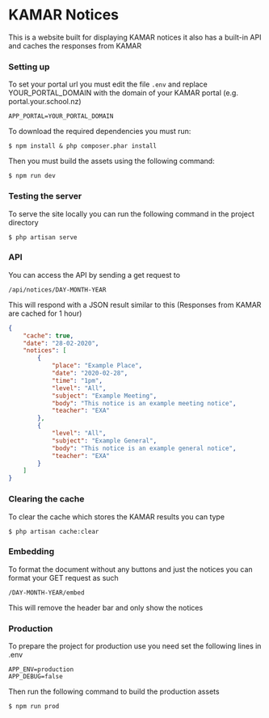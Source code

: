 # KAMAR Notices

This is a website built for displaying KAMAR notices it also has a built-in API and caches the responses from KAMAR

### Setting up

To set your portal url you must edit the file ``.env`` and replace YOUR_PORTAL_DOMAIN with the domain of your KAMAR
portal (e.g. portal.your.school.nz)

```dotenv
APP_PORTAL=YOUR_PORTAL_DOMAIN
```

To download the required dependencies you must run:

```console
$ npm install & php composer.phar install
```

Then you must build the assets using the following command:

```console
$ npm run dev
```

### Testing the server

To serve the site locally you can run the following command in the project directory

```console
$ php artisan serve
```

### API

You can access the API by sending a get request to

```
/api/notices/DAY-MONTH-YEAR
```

This will respond with a JSON result similar to this (Responses from KAMAR are cached for 1 hour)

```json
{
    "cache": true,
    "date": "28-02-2020",
    "notices": [
        {
            "place": "Example Place",
            "date": "2020-02-28",
            "time": "1pm",
            "level": "All",
            "subject": "Example Meeting",
            "body": "This notice is an example meeting notice",
            "teacher": "EXA"
        },
        {
            "level": "All",
            "subject": "Example General",
            "body": "This notice is an example general notice",
            "teacher": "EXA"
        }
    ]
}
```

### Clearing the cache
To clear the cache which stores the KAMAR results you can type 
```console
$ php artisan cache:clear
```

### Embedding
To format the document without any buttons and just the notices you can format
your GET request as such
```
/DAY-MONTH-YEAR/embed
```
This will remove the header bar and only show the notices

### Production
To prepare the project for production use you need set the following lines in .env
```dotenv
APP_ENV=production
APP_DEBUG=false
```

Then run the following command to build the production assets
```console
$ npm run prod
```
